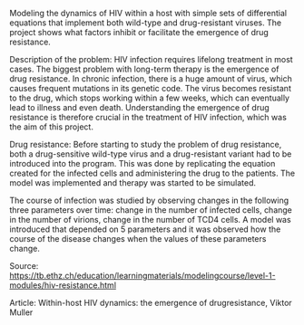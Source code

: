 Modeling the dynamics of HIV within a host with simple sets of differential equations that implement both wild-type and drug-resistant viruses. The project shows what factors inhibit or facilitate the emergence of drug resistance.

Description of the problem:
HIV infection requires lifelong treatment in most cases. The biggest problem with long-term therapy is the emergence of drug resistance. In chronic infection, there is a huge amount of virus, which causes frequent mutations in its genetic code. The virus becomes resistant to the drug, which stops working within a few weeks, which can eventually lead to illness and even death. Understanding the emergence of drug resistance is therefore crucial in the treatment of HIV infection, which was the aim of this project.

Drug resistance:
Before starting to study the problem of drug resistance, both a drug-sensitive wild-type virus and a drug-resistant variant had to be introduced into the program. This was done by replicating the equation created for the infected cells and administering the drug to the patients. The model was implemented and therapy was started to be simulated.

The course of infection was studied by observing changes in the following three parameters over time: change in the number of infected cells, change in the number of virions, change in the number of TCD4 cells. A model was introduced that depended on 5 parameters and it was observed how the course of the disease changes when the values of these parameters change.

Source: https://tb.ethz.ch/education/learningmaterials/modelingcourse/level-1-modules/hiv-resistance.html

Article: Within-host HIV dynamics: the emergence of drugresistance, Viktor Muller


